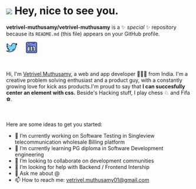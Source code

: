 <h1><img src="https://emojis.slackmojis.com/emojis/images/1531849430/4246/blob-sunglasses.gif?1531849430" width="30"/> Hey, nice to see you.</h1>

**vetrivel-muthusamy/vetrivel-muthusamy** is a ✨ _special_ ✨ repository because its `README.md` (this file) appears on your GitHub profile.

<p align="left">
<a href="https://twitter.com/itsme_vetri" target="_blank"><img height="30" src="https://raw.githubusercontent.com/vetrivel-muthusamy/vetrivel-muthusamy/main/Resources/png/twitter.png?raw=true"></a>&nbsp;&nbsp;&nbsp;&nbsp;&nbsp;
<a href="https://www.linkedin.com/in/vetrivel-muthusamy/" target="_blank"><img height="30" src="https://raw.githubusercontent.com/vetrivel-muthusamy/vetrivel-muthusamy/main/Resources/png/linkedin.png?raw=true"></a>&nbsp;&nbsp;&nbsp;&nbsp;&nbsp;
<!--
<a href="https://www.instagram.com/abhishek_maira10/" target="_blank"><img height="30" src="https://image.flaticon.com/icons/svg/725/725278.svg"></a>&nbsp;&nbsp;&nbsp;&nbsp;&nbsp;
<a href="https://open.spotify.com/user/8q058td4ynjeztfx5io86m5pt" target="_blank"><img height="30" src="https://raw.githubusercontent.com/AbhishekMaira10/AbhishekMaira10/master/Resources/png/spotify.png?raw=true"></a>&nbsp;&nbsp;&nbsp;&nbsp;&nbsp;
<a href="https://marketplace.visualstudio.com/publishers/AbhishekMaira" target="_blank"><img height="30" src="https://raw.githubusercontent.com/AbhishekMaira10/AbhishekMaira10/master/Resources/png/visual-studio.png?raw=true"></a>&nbsp;&nbsp;&nbsp;&nbsp;&nbsp;
-->
</p>

<br>

Hi, I'm [Vetrivel Muthusamy](), a web and app developer 👨🏻‍💻 from India. I'm a creative problem solving enthusiast and a product guy, with a constantly growing love for kick ass products.I'm proud to say that **I can succesfully center an element with css.** Beside's Hacking stuff, I play chess ♘ and Fifa ⚽.

<br>

Here are some ideas to get you started:

- 🔭 I’m currently working on Software Testing in Singleview telecommunication wholesale Billing platform
- 🌱 I’m currently learning PG diploma in Software Development engineering
- 👯 I’m looking to collaborate on development communities
- 🤔 I’m looking for help with Backend / Frontend Intership
- 💬 Ask me about @
- 📫 How to reach me: vetrivel.muthusamy01@gmail.com
<!--
- 😄 Pronouns:
- ⚡ Fun fact: ...
  -->
